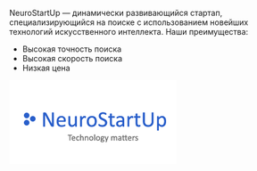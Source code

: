 NeuroStartUp — динамически развивающийся стартап, специализирующийся на поиске с использованием новейших технологий искусственного интеллекта. Наши преимущества:

* Высокая точность поиска
* Высокая скорость поиска
* Низкая цена

![NeuroStartUp](/assets/images/68747470733a2f2f692e696d6775722e636f6d2f495a4f525769492e706e67.png) 
